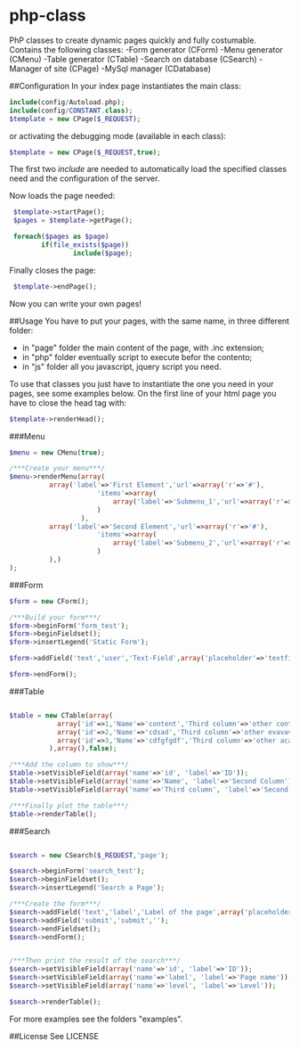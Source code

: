 php-class
=========

 PhP classes to create dynamic pages quickly and fully costumable.
 Contains the following classes:
    -Form generator       (CForm)
    -Menu generator       (CMenu)
    -Table generator      (CTable)
    -Search on database   (CSearch)
    -Manager of site      (CPage)
    -MySql manager        (CDatabase)

##Configuration
 In your index page instantiates the main class:
```php
include(config/Autoload.php);
include(config/CONSTANT.class);
$template = new CPage($_REQUEST);
```
 or activating the debugging mode (available in each class):
```php
$template = new CPage($_REQUEST,true);
```
 The first two _include_ are needed to automatically load the specified classes need and the configuration of the server.

 Now loads the page needed:
```php
 $template->startPage();
 $pages = $template->getPage();

 foreach($pages as $page)
        if(file_exists($page))
                include($page);
```
 Finally closes the page:
```php
 $template->endPage();
```
 Now you can write your own pages!

##Usage
 You have to put your pages, with the same name, in three different folder:
  - in "page" folder the main content of the page, with .inc extension;
  - in "php" folder eventually script to execute befor the contento;
  - in "js" folder all you javascript, jquery script you need.

 To use that classes you just have to instantiate the one you need in your pages, see some examples below.
 On the first line of your html page you have to close the head tag with:
 ```php
$template->renderHead();
```

###Menu
```php
$menu = new CMenu(true);

/***Create your menu***/
$menu->renderMenu(array(
          array('label'=>'First Element','url'=>array('r'=>'#'),
                      'items'=>array(
                          array('label'=>'Submenu_1','url'=>array('r'=>'test_menu'))
                      )
                  ),
          array('label'=>'Second Element','url'=>array('r'=>'#'),
                      'items'=>array(
                          array('label'=>'Submenu_2','url'=>array('r'=>'test_form'))
                      )
          ),)
);
```
###Form
```php
$form = new CForm();

/***Build your form***/
$form->beginForm('form_test');
$form->beginFieldset();
$form->insertLegend('Static Form');

$form->addField('text','user','Text-Field',array('placeholder'=>'textfield','class'=>'text_class'));

$form->endForm();
```
###Table
```php

$table = new CTable(array(
            array('id'=>1,'Name'=>'content','Third column'=>'other content'),
            array('id'=>2,'Name'=>'cdsad','Third column'=>'other evavavav'),
            array('id'=>3,'Name'=>'cdfgfgdf','Third column'=>'other acasveegve'),
          ),array(),false);

/***Add the column to show***/
$table->setVisibleField(array('name'=>'id', 'label'=>'ID'));
$table->setVisibleField(array('name'=>'Name', 'label'=>'Second Column'));
$table->setVisibleField(array('name'=>'Third column', 'label'=>'Second Column'));

/***Finally plot the table***/
$table->renderTable();
```

###Search
```php

$search = new CSearch($_REQUEST,'page');

$search->beginForm('search_test');
$search->beginFieldset();
$search->insertLegend('Search a Page');

/***Create the form***/
$search->addField('text','label','Label of the page',array('placeholder'=>'textfield','class'=>'text_class'));
$search->addField('submit','submit','');
$search->endFieldset();
$search->endForm();


/***Then print the result of the search***/
$search->setVisibleField(array('name'=>'id', 'label'=>'ID'));
$search->setVisibleField(array('name'=>'label', 'label'=>'Page name'));
$search->setVisibleField(array('name'=>'level', 'label'=>'Level'));

$search->renderTable();
```

For more examples see the folders "examples".

##License
 See LICENSE